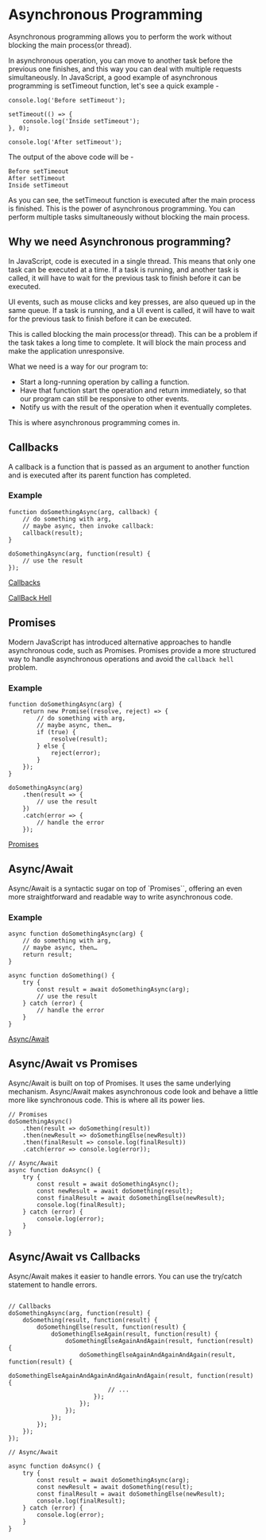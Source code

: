 # Asynchronous Programming

Asynchronous programming allows you to perform the work without blocking the main process(or thread).

In asynchronous operation, you can move to another task before the previous one finishes, and this way you can deal with multiple requests simultaneously.
In JavaScript, a good example of asynchronous programming is setTimeout function, let's see a quick example -

```
console.log('Before setTimeout');

setTimeout(() => {
    console.log('Inside setTimeout');
}, 0);

console.log('After setTimeout');
```

The output of the above code will be -

```
Before setTimeout
After setTimeout
Inside setTimeout
```

As you can see, the setTimeout function is executed after the main process is finished. This is the power of asynchronous programming. You can perform multiple tasks simultaneously without blocking the main process.

## Why we need Asynchronous programming?

In JavaScript, code is executed in a single thread. This means that only one task can be executed at a time. If a task is running, and another task is called, it will have to wait for the previous task to finish before it can be executed.

UI events, such as mouse clicks and key presses, are also queued up in the same queue. If a task is running, and a UI event is called, it will have to wait for the previous task to finish before it can be executed.

This is called blocking the main process(or thread). This can be a problem if the task takes a long time to complete. It will block the main process and make the application unresponsive.

What we need is a way for our program to:

- Start a long-running operation by calling a function.
- Have that function start the operation and return immediately, so that our program can still be responsive to other events.
- Notify us with the result of the operation when it eventually completes.

This is where asynchronous programming comes in.

## Callbacks

A callback is a function that is passed as an argument to another function and is executed after its parent function has completed.

### Example

```
function doSomethingAsync(arg, callback) {
    // do something with arg,
    // maybe async, then invoke callback:
    callback(result);
}

doSomethingAsync(arg, function(result) {
    // use the result
});
```

[Callbacks](/async-programming/callbacks/ReadMe.md)

[CallBack Hell](/async-programming/callback-hell/ReadMe.md)

## Promises

Modern JavaScript has introduced alternative approaches to handle asynchronous code, such as Promises. Promises provide a more structured way to handle asynchronous operations and avoid the `callback hell` problem.

### Example

```
function doSomethingAsync(arg) {
    return new Promise((resolve, reject) => {
        // do something with arg,
        // maybe async, then…
        if (true) {
            resolve(result);
        } else {
            reject(error);
        }
    });
}

doSomethingAsync(arg)
    .then(result => {
        // use the result
    })
    .catch(error => {
        // handle the error
    });
```

[Promises](/async-programming/promises/ReadMe.md)

## Async/Await

Async/Await is a syntactic sugar on top of `Promises``, offering an even more straightforward and readable way to write asynchronous code.

### Example

```
async function doSomethingAsync(arg) {
    // do something with arg,
    // maybe async, then…
    return result;
}

async function doSomething() {
    try {
        const result = await doSomethingAsync(arg);
        // use the result
    } catch (error) {
        // handle the error
    }
}
```

[Async/Await](/async-programming/async-await/ReadMe.md)

## Async/Await vs Promises

Async/Await is built on top of Promises. It uses the same underlying mechanism. Async/Await makes asynchronous code look and behave a little more like synchronous code. This is where all its power lies.

```
// Promises
doSomethingAsync()
    .then(result => doSomething(result))
    .then(newResult => doSomethingElse(newResult))
    .then(finalResult => console.log(finalResult))
    .catch(error => console.log(error));

// Async/Await
async function doAsync() {
    try {
        const result = await doSomethingAsync();
        const newResult = await doSomething(result);
        const finalResult = await doSomethingElse(newResult);
        console.log(finalResult);
    } catch (error) {
        console.log(error);
    }
}
```

## Async/Await vs Callbacks

Async/Await makes it easier to handle errors. You can use the try/catch statement to handle errors.

```

// Callbacks
doSomethingAsync(arg, function(result) {
    doSomething(result, function(result) {
        doSomethingElse(result, function(result) {
            doSomethingElseAgain(result, function(result) {
                doSomethingElseAgainAndAgain(result, function(result) {
                    doSomethingElseAgainAndAgainAndAgain(result, function(result) {
                        doSomethingElseAgainAndAgainAndAgainAndAgain(result, function(result) {
                            // ...
                        });
                    });
                });
            });
        });
    });
});

// Async/Await

async function doAsync() {
    try {
        const result = await doSomethingAsync(arg);
        const newResult = await doSomething(result);
        const finalResult = await doSomethingElse(newResult);
        console.log(finalResult);
    } catch (error) {
        console.log(error);
    }
}
```
